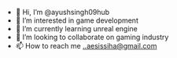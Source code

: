 - 👋 Hi, I’m @ayushsingh09hub
- 👀 I’m interested in game development
- 🌱 I’m currently learning unreal engine
- 💞️ I’m looking to collaborate on gaming industry
- 📫 How to reach me ..aesissiha@gmail.com

<!---
ayushsingh09hub/ayushsingh09hub is a ✨ special ✨ repository because its `README.md` (this file) appears on your GitHub profile.
You can click the Preview link to take a look at your changes.
--->
